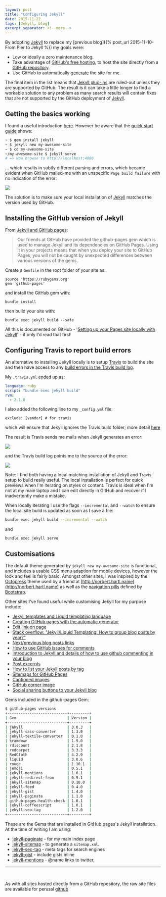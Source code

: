 ```yaml
---
layout: post
title: "Configuring Jekyll"
date: 2015-11-22
tags: [Jekyll, blog]
excerpt_separator: <!--more-->
---
```


By adopting [Jekyll](http://jekyllrb.com) to replace my [previous blog]({% post_url 2015-11-10-From Pier to Jekyll %}) my goals were:

* Low or ideally a zero maintenance blog.
* Take advantage of [GitHub's free hosting](https://pages.github.com), to host the site directly from a [GitHub repository](https://github.com/NickAger/nickager.github.io).
* Use GitHub to automatically [generate](https://help.github.com/articles/creating-pages-with-the-automatic-generator/) the site for me.

The final item in the list means that [Jekyll plug-ins](http://jekyllrb.com/docs/plugins/) are ruled-out unless they are supported by GitHub. The result is it can take a little longer to find a workable solution to any problem as many search results will contain fixes that are not supported by the GitHub deployment of [Jekyll](http://jekyllrb.com).

<!--more-->

## Getting the basics working

I found a useful introduction [here](http://jmcglone.com/guides/github-pages/). However be aware that the [quick start guide](http://jekyllrb.com) shows:

```bash
~ $ gem install jekyll
~ $ jekyll new my-awesome-site
~ $ cd my-awesome-site
~/my-awesome-site $ jekyll serve
# => Now browse to http://localhost:4000
```

... which results in subtly different parsing and errors, which became evident when GitHub mailed-me with an unspecific `Page build failure` with no indication of the error:

![](/images/blog/new-blog-infrastructure/unhelpfulgithubmessage.png)

The solution is to make sure your local installation of [Jekyll](http://jekyllrb.com) matches the version used by GitHub.

## Installing the GitHub version of Jekyll

From [Jekyll and GitHub pages](https://jekyllrb.com/docs/github-pages/):

> Our friends at GitHub have provided the github-pages gem which is used to manage Jekyll and its dependencies on GitHub Pages. Using it in your projects means that when you deploy your site to GitHub Pages, you will not be caught by unexpected differences between various versions of the gems.

Create a `Gemfile` in the root folder of your site as:

```
source 'https://rubygems.org'
gem 'github-pages'
```

and install the GitHub gem with:

```
bundle install
```

then build your site with:

```
bundle exec jekyll build --safe
```

All this is documented on GitHub - '[Setting up your Pages site locally with Jekyll](https://help.github.com/articles/setting-up-your-pages-site-locally-with-jekyll/)' - if only I'd read that first!

## Configuring Travis to report build errors
An alternative to installing Jekyll locally is to setup [Travis](https://travis-ci.org) to build the site and then have access to any [build errors in the Travis build log](https://help.github.com/articles/viewing-jekyll-build-error-messages/).

My `.travis.yml` ended up as:

```yml
language: ruby
script: "bundle exec jekyll build"
rvm:
  - 2.1.8
```

I also added the following line to my `_config.yml` file:

```
exclude: [vendor] # for travis
```

which will ensure that Jekyll ignores the Travis build folder; more detail [here](https://jekyllrb.com/docs/continuous-integration/)  

The result is Travis sends me mails when Jekyll generates an error:

![](/images/blog/new-blog-infrastructure/travis-error-mail.png)

and the Travis build log points me to the source of the error:

![](/images/blog/new-blog-infrastructure/travis-error-screen.png)

Note: I find both having a local matching installation of Jekyll and Travis setup to build really useful. The local installation is perfect for quick previews when I'm iterating on styles or content. Travis is ideal when I'm not at my main laptop and I can edit directly in GitHub and recover if I inadvertently make a mistake.

When locally iterating I use the flags `--incremental` and `--watch` to ensure the local site build is updated as soon as I save a file:

```bash
bundle exec jekyll build --incremental --watch
```

and

```bash
bundle exec jekyll serve
```

## Customisations

The default theme generated by `jekyll new my-awesome-site` is functional, and includes a usable CSS menu adaption for mobile devices, however the look and feel is fairly basic. Amongst other sites, I was inspired by the [Octopress](http://octopress.org) theme used by a friend at [http://norbert.hartl.name](http://norbert.hartl.name) as well as the [navigation pills](http://getbootstrap.com/components/#nav-pills) defined by [Bootstrap](http://getbootstrap.com).

Other sites I've found useful while customising Jekyll for my purpose include:

* [Jekyll templates and Liquid templating language](https://jekyllrb.com/docs/templates/)
* [Creating GitHub pages with the automatic generator](https://help.github.com/articles/creating-pages-with-the-automatic-generator/)
* [Edit link on page](http://rgardler.github.io/2015/07/26/add-edit-me-link-for-github-pages)
* [Stack overflow: "Jekyll/Liquid Templating: How to group blog posts by year?"](http://stackoverflow.com/questions/19086284/jekyll-liquid-templating-how-to-group-blog-posts-by-year)
* [Next/previous blog posts links ](http://david.elbe.me/jekyll/2015/06/20/how-to-link-to-next-and-previous-post-with-jekyll.html)
* [How to use GitHub issues for comments](http://ivanzuzak.info/2011/02/18/github-hosted-comments-for-github-hosted-blogs.html)
* [Introduction to Jekyll and details of how to use github commenting in your blog](http://loyc.net/2014/blogging-on-github.html)
* [Post excerpts](https://jekyllrb.com/docs/posts/#post-excerpts)
* [How to list your Jekyll posts by tag](http://www.jokecamp.com/blog/listing-jekyll-posts-by-tag/)
* [Sitemaps for GitHub Pages](https://help.github.com/articles/sitemaps-for-github-pages/)
* [Captioned images](http://stackoverflow.com/questions/19331362/using-an-image-caption-in-markdown-jekyll)
* [GitHub corner image]( http://tholman.com/github-corners/)
* [Social sharing buttons to your Jekyll blog](http://vdaubry.github.io/2014/10/20/add-social-sharing-buttons-with-jekyll/)

Gems included in the github-pages Gem:

```bash
$ github-pages versions
+---------------------------+---------+
| Gem                       | Version |
+---------------------------+---------+
| jekyll                    | 3.0.3   |
| jekyll-sass-converter     | 1.3.0   |
| jekyll-textile-converter  | 0.1.0   |
| kramdown                  | 1.9.0   |
| rdiscount                 | 2.1.8   |
| redcarpet                 | 3.3.3   |
| RedCloth                  | 4.2.9   |
| liquid                    | 3.0.6   |
| rouge                     | 1.10.1  |
| jemoji                    | 0.5.1   |
| jekyll-mentions           | 1.0.1   |
| jekyll-redirect-from      | 0.9.1   |
| jekyll-sitemap            | 0.10.0  |
| jekyll-feed               | 0.4.0   |
| jekyll-gist               | 1.4.0   |
| jekyll-paginate           | 1.1.0   |
| github-pages-health-check | 1.0.1   |
| jekyll-coffeescript       | 1.0.1   |
| jekyll-seo-tag            | 1.2.0   |
+---------------------------+---------+
```

These are the Gems that are installed in GitHub pages's Jekyll installation. At the time of writing I am using:

* [jekyll-paginate](https://jekyllrb.com/docs/pagination/) - for my main index page
* [jekyll-sitemap](https://github.com/jekyll/jekyll-sitemap) - to generate a `sitemap.xml`.
* [jekyll-seo-tag](https://github.com/jekyll/jekyll-seo-tag) - meta tags for search engines
* [jekyll-gist](https://github.com/jekyll/jekyll-gist) - include gists inline
* [jekyll-mentions](https://github.com/jekyll/jekyll-mentions) - @name links to twitter.

---

<br />

As with all sites hosted directly from a GitHub repository, the raw site files are available for perusal [github](https://github.com/NickAger/nickager.github.io)
